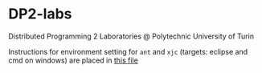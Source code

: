 # DP2-labs

Distributed Programming 2 Laboratories @ Polytechnic University of Turin

Instructions for environment setting for `ant` and `xjc` (targets: eclipse and cmd on windows) are placed in [this file](ant_instructions.md)
